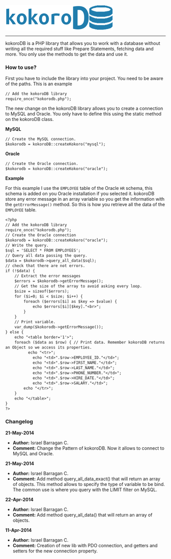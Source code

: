 
![logo](assets/logo_01.png)

---

kokoroDB is a PHP library that allows you to work with a database without writing all the required stuff like Prepare Statements, fetching data and more. You only use the methods to get the data and use it.

### How to use?

First you have to include the library into your project. You need to be aware of the paths. This is an example

```
// Add the kokoroDB library
require_once("kokorodb.php");
```

The new change on the kokoroDB library allows you to create a connection to MySQL and Oracle. You only have to define this using the static method on the kokoroDB class.

**MySQL**
```
// Create the MySQL connection.
$kokorodb = kokoroDB::createKokoro("mysql");
```

**Oracle**
```
// Create the Oracle connection.
$kokorodb = kokoroDB::createKokoro("oracle");
```

**Example**

For this example I use the `EMPLOYEE` table of the Oracle `HR` schema, this schema is added on you Oracle installation if you selected it. kokoroDB store any error message in an array variable so you get the information with the `getErrorMessage()` method.  So this is how you retrieve all the data of the `EMPLOYEE` table.

```
<?php
// Add the kokoroDB library
require_once("kokorodb.php");
// Create the Oracle connection
$kokorodb = kokoroDB::createKokoro("oracle");
// Write the query.
$sql = 'SELECT * FROM EMPLOYEES';
// Query all data passing the query.
$data = $kokorodb->query_all_data($sql);
// check that there are not errors.
if (!$data) {
	// Extract the error messages
	$errors = $kokorodb->getErrorMessage();
	// Get the size of the array to avoid asking every loop.
	$size = sizeof($errors);
	for ($i=0; $i < $size; $i++) {
		foreach ($errors[$i] as $key => $value) {
			echo $errors[$i][$key]."<br>";
		}
	}
	// Print variable.
    var_dump($kokorodb->getErrorMessage());
} else {
	echo "<table border='1'>";
	foreach ($data as $row) { // Print data. Remember kokoroDB returns an Object so we access its properties.
		  echo "<tr>";
			echo "<td>".$row->EMPLOYEE_ID."</td>";
			echo "<td>".$row->FIRST_NAME."</td>";
			echo "<td>".$row->LAST_NAME."</td>";
			echo "<td>".$row->PHONE_NUMBER."</td>";
			echo "<td>".$row->HIRE_DATE."</td>";
			echo "<td>".$row->SALARY."</td>";
		echo "</tr>";
    }
    echo "</table>";
}
?>
```

### Changelog

**21-May-2014**
* **Author:** Israel Barragan C.
* **Comment:** Change the Pattern of kokoroDB. Now it allows to connect to MySQL and Oracle.

**21-May-2014**
* **Author:** Israel Barragan C.
* **Comment:** Add method query_all_data_exact() that will return an array of objects. This method allows to specify the
     		 	type of variable to be bind. The common use is where you query with the LIMIT filter on MySQL.

**22-Apr-2014**
* **Author:** Israel Barragan C.
* **Comment:** Add method query_all_data() that will return an array of objects.

**11-Apr-2014**
* **Author:** Israel Barragan C.
* **Comment:** Creation of new lib with PDO connection, and getters and setters for the new connection property.
